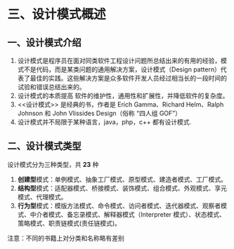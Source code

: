 # 三、设计模式概述

## 一、设计模式介绍

1. 设计模式是程序员在面对同类软件工程设计问题所总结出来的有用的经验，模式不是代码，而是某类问题的通用解决方案，设计模式（Design pattern）代表了最佳的实践。这些解决方案是众多软件开发人员经过相当长的一段时间的试验和错误总结出来的。
2. 设计模式的本质提高 软件的维护性，通用性和扩展性，并降低软件的复杂度。
3. <<设计模式>> 是经典的书，作者是 Erich Gamma、Richard Helm、Ralph Johnson 和 John Vlissides Design（俗称 “四人组 GOF”）
4. 设计模式并不局限于某种语言，java，php，c++ 都有设计模式.

## 二、设计模式类型

设计模式分为三种类型，共 **23** 种

1. **创建型**模式：单例模式、抽象工厂模式、原型模式、建造者模式、工厂模式。
2. **结构型**模式：适配器模式、桥接模式、装饰模式、组合模式、外观模式、享元模式、代理模式。
3. **行为型**模式：模版方法模式、命令模式、访问者模式、迭代器模式、观察者模式、中介者模式、备忘录模式、解释器模式（Interpreter 模式）、状态模式、策略模式、职责链模式(责任链模式)。

注意：不同的书籍上对分类和名称略有差别